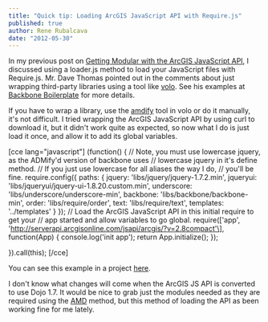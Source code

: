 ```yaml
---
title: "Quick tip: Loading ArcGIS JavaScript API with Require.js"
published: true
author: Rene Rubalcava
date: "2012-05-30"
---
```


In my previous post on [Getting Modular with the ArcGIS JavaScript API](http://odoe.net/blog/?p=257), I discussed using a loader.js method to load your JavaScript files with Require.js. Mr. Dave Thomas pointed out in the comments about just wrapping third-party libraries using a tool like [volo](https://github.com/volojs/volo). See his examples at [Backbone Boilerplate](http://backboneboilerplate.com/) for more details.

If you have to wrap a library, use the [amdify](https://github.com/volojs/volo/blob/master/vololib/amdify/doc.md) tool in volo or do it manually, it's not difficult. I tried wrapping the ArcGIS JavaScript API by using curl to download it, but it didn't work quite as expected, so now what I do is just load it once, and allow it to add its global variables.

\[cce lang="javascript"\] (function() { // Note, you must use lowercase jquery, as the ADMify'd version of backbone uses // lowercase jquery in it's define method. // If you just use lowercase for all aliases the way I do, // you'll be fine. require.config({ paths: { jquery: 'libs/jquery/jquery-1.7.2.min', jqueryui: 'libs/jqueryui/jquery-ui-1.8.20.custom.min', underscore: 'libs/underscore/underscore-min', backbone: 'libs/backbone/backbone-min', order: 'libs/require/order', text: 'libs/require/text', templates: '../templates' } }); // Load the ArcGIS JavaScript API in this initial require to get your // app started and allow variables to go global. require(\['app', 'http://serverapi.arcgisonline.com/jsapi/arcgis/?v=2.8compact'\], function(App) { console.log('init app'); return App.initialize(); });

}).call(this); \[/cce\]

You can see this example in a project [here](https://github.com/odoe/iLikeItHere/blob/master/static/src/main.js).

I don't know what changes will come when the ArcGIS JS API is converted to use Dojo 1.7. It would be nice to grab just the modules needed as they are required using the [AMD](https://github.com/amdjs/amdjs-api/wiki/AMD) method, but this method of loading the API as been working fine for me lately.
